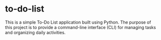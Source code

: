 # to-do-list
This is a simple To-Do List application built using Python. The purpose of this project is to provide a command-line interface (CLI) for managing tasks and organizing daily activities.

